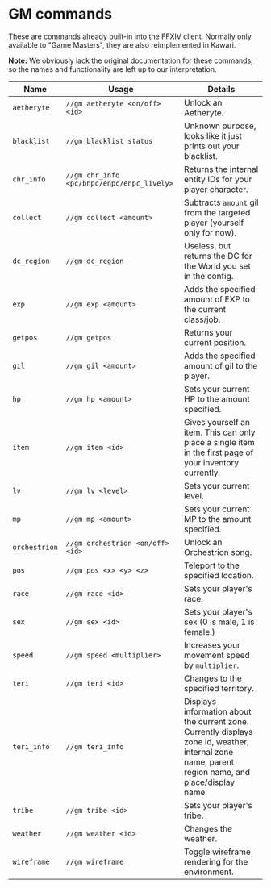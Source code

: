 # GM commands

These are commands already built-in into the FFXIV client. Normally only available to "Game Masters", they are also reimplemented in Kawari.

**Note:** We obviously lack the original documentation for these commands, so the names and functionality are left up to our interpretation.

| Name | Usage | Details |
| --- | --- | --- |
| `aetheryte` | `//gm aetheryte <on/off> <id>` | Unlock an Aetheryte. |
| `blacklist` | `//gm blacklist status` | Unknown purpose, looks like it just prints out your blacklist. |
| `chr_info` | `//gm chr_info <pc/bnpc/enpc/enpc_lively>` | Returns the internal entity IDs for your player character. |
| `collect` | `//gm collect <amount>` | Subtracts `amount` gil from the targeted player (yourself only for now). |
| `dc_region` | `//gm dc_region` | Useless, but returns the DC for the World you set in the config. |
| `exp` | `//gm exp <amount>` | Adds the specified amount of EXP to the current class/job. |
| `getpos` | `//gm getpos` | Returns your current position. |
| `gil` | `//gm gil <amount>` | Adds the specified amount of gil to the player. |
| `hp` | `//gm hp <amount>` | Sets your current HP to the amount specified. |
| `item` | `//gm item <id>` | Gives yourself an item. This can only place a single item in the first page of your inventory currently. |
| `lv` | `//gm lv <level>` | Sets your current level. |
| `mp` | `//gm mp <amount>` | Sets your current MP to the amount specified. |
| `orchestrion` | `//gm orchestrion <on/off> <id>` | Unlock an Orchestrion song. |
| `pos` | `//gm pos <x> <y> <z>` | Teleport to the specified location. |
| `race` | `//gm race <id>` | Sets your player's race. |
| `sex` | `//gm sex <id>` | Sets your player's sex (0 is male, 1 is female.) |
| `speed` | `//gm speed <multiplier>` | Increases your movement speed by `multiplier`. |
| `teri` | `//gm teri <id>` | Changes to the specified territory. |
| `teri_info` | `//gm teri_info` | Displays information about the current zone. Currently displays zone id, weather, internal zone name, parent region name, and place/display name. |
| `tribe` | `//gm tribe <id>` | Sets your player's tribe. |
| `weather` | `//gm weather <id>` | Changes the weather. |
| `wireframe` | `//gm wireframe` | Toggle wireframe rendering for the environment. |
